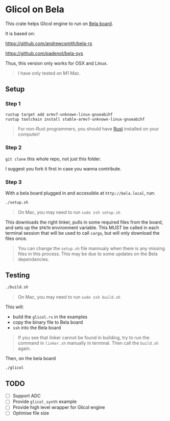# Glicol on Bela

This crate helps Glicol engine to run on [Bela board](https://bela.io).

It is based on:

https://github.com/andrewcsmith/bela-rs

https://github.com/padenot/bela-sys

Thus, this version only works for OSX and Linux.
> I have only tested on M1 Mac.

## Setup

### Step 1

```sh
rustup target add armv7-unknown-linux-gnueabihf
rustup toolchain install stable-armv7-unknown-linux-gnueabihf
```
> For non-Rust programmers, you should have [Rust](https://www.rust-lang.org/) installed on your computer!

### Step 2

`git clone` this whole repo, not just this folder.

I suggest you fork it first in case you wanna contribute.

### Step 3

With a bela board plugged in and accessible at `http://bela.local`, run:

```sh
./setup.sh
```

> On Mac, you may need to run `sudo zsh setup.sh`

This downloads the right linker, pulls in some required files from the board,
and sets up the `$PATH` environment variable. This MUST be called in each
terminal session that will be used to call `cargo`, but will only download the
files once.

> You can change the `setup.sh` file mannualy when there is any missing files in this process. This may be due to some updates on the Bela dependancies.

## Testing

```sh
./build.sh
```
> On Mac, you may need to run `sudo zsh build.sh`

This will:
- build the `glicol.rs` in the examples
- copy the binary file to Bela board
- `ssh` into the Bela board

> If you see that linker cannot be found in building, try to run the command in `linker.sh` manually in terminal. Then call the `build.sh` again.

Then, on the bela board
```sh
./glicol
```

## TODO

- [ ] Support ADC
- [ ] Provide `glicol_synth` example
- [ ] Provide high level wrapper for Glicol engine
- [ ] Optimise file size